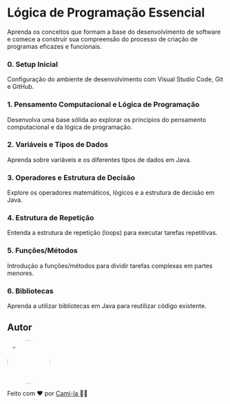 # Lógica de Programação Essencial

 Aprenda os conceitos que formam a base do desenvolvimento de software e comece a construir sua compreensão do processo de criação de programas eficazes e funcionais.

### 0. Setup Inicial
Configuração do ambiente de desenvolvimento com Visual Studio Code, Git e GitHub.

### 1. Pensamento Computacional e Lógica de Programação
Desenvolva uma base sólida ao explorar os princípios do pensamento computacional e da lógica de programação.


### 2. Variáveis e Tipos de Dados
Aprenda sobre variáveis e os diferentes tipos de dados em Java.

### 3. Operadores e Estrutura de Decisão
Explore os operadores matemáticos, lógicos e a estrutura de decisão em Java.

### 4. Estrutura de Repetição
Entenda a estrutura de repetição (loops) para executar tarefas repetitivas.

### 5. Funções/Métodos
Introdução a funções/métodos para dividir tarefas complexas em partes menores.

### 6. Bibliotecas
Aprenda a utilizar bibliotecas em Java para reutilizar código existente.

## Autor

<a href="https://www.linkedin.com/in/cami-la/">
 <img style="border-radius: 50%;" src="https://avatars.githubusercontent.com/u/64323124?v=4" width="100px;" alt=""/></a>
<br>

Feito com ❤️ por <a href="https://www.instagram.com/camimi_la/" title="Instagram">Cami-la </a> 👋🏽 

